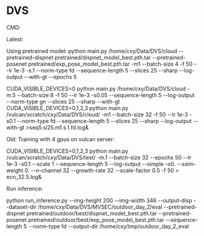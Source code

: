 # DVS

CMD:

Latest:  

Using pretrained model:
python main.py /home/cxy/Data/DVS/cloud --pretrained-dispnet pretrained/dispnet_model_best.pth.tar --pretrained-posenet pretrained/exp_pose_model_best.pth.tar -m1 --batch-size 4 -f 50 --lr 1e-3  -s.1 --norm-type fd --sequence-length 5 --slices 25 --sharp --log-output --with-gt --epochs 5


CUDA_VISIBLE_DEVICES=0 python main.py  /home/cxy/Data/DVS/cloud -m.5 --batch-size 8 -f 50 --lr 1e-3  -s0.05  --sequence-length 5  --log-output --norm-type gn --slices 25 --sharp --with-gt  
CUDA_VISIBLE_DEVICES=0,1,2,3 python main.py  /vulcan/scratch/cxy/Data/DVS/cloud/ -m1 --batch-size 32 -f 50 --lr 1e-3  -s0.1 --norm-type fd --sequence-length 5 --slices 25 --sharp --log-output --with-gt  >seq5.sl25.m1.s.1.fd.log&  


Old:
Training with 4 gpus on vulcan server:

CUDA_VISIBLE_DEVICES=0,1,2,3 python main.py /vulcan/scratch/cxy/Data/DVS/test/ -m.1 --batch-size 32 --epochs 50 --lr 1e-3 -s0.1 --scale 1 --sequence-length 5 --log-output --simple -o0. --ssim-weight 0. --n-channel 32 --growth-rate 32 --scale-factor 0.5 -f 50  > ecn_32.5.log&

Run inference:

python run_inference.py --img-height 200 --img-width 346 --output-disp --dataset-dir /home/cxy/Data/DVS/MVSEC/outdoor_day_2/eval --pretrained-dispnet pretrained/outdoor/best/dispnet_model_best.pth.tar --pretrained-posenet pretrained/outdoor/best/exp_pose_model_best.pth.tar  --sequence-length 5 --norm-type fd --output-dir /home/cxy/tmp/outdoor_day_2_eval
